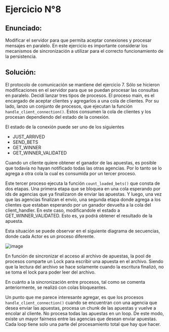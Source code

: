# Ejercicio  N°8

## Enunciado:
Modificar el servidor para que permita aceptar conexiones y procesar mensajes en paralelo.
En este ejercicio es importante considerar los mecanismos de sincronización a utilizar para el correcto funcionamiento de la persistencia.

## Solución:
El protocolo de comunicación se mantiene del ejercicio 7. Sólo se hicieron modificaciones en el servidor para que se puedan procesar las consultas en paralelo.
Decidí lanzar tres tipos de procesos. El proceso main, es el encargado de aceptar clientes y agregarlos a una cola de clientes.
Por su lado, lanzo un conjunto de procesos, que ejecutan la función `handle_client_connection()`. Estos consumen la cola de clientes y los procesan dependiendo del estado de la conexión.

El estado de la conexión puede ser uno de los siguientes
- JUST_ARRIVED
- SEND_BETS
- GET_WINNER
- GET_WINNER_VALIDATED

Cuando un cliente quiere obtener el ganador de las apuestas, es posible que todavía no hayan notificado todas las otras agencias. Por lo tanto se lo agrega a otra cola la cual es consumida por un tercer proceso.

Este tercer proceso ejecuta la función `count_loaded_bets()` que consta de dos etapas. Una primera etapa que se bloquea en una cola esperando por ids de agencias que ya finalizaron de enviar las apuestas. Y luego, una vez que las agencias finalizan el envío, una segunda etapa donde agrega a los clientes que estaban esperando por un ganador devuelta a la cola del client_handler. En este caso, modificandole el estado a GET_WINNER_VALIDATED. Esto es, ya podrá obtener el resultado de la apuesta.

Esta situación se puede observar en el siguiente diagrama de secuencias, donde cada Actor es un proceso diferente.

![image](https://user-images.githubusercontent.com/65830097/228957706-3dce25af-14df-46d7-9a09-6a5418277076.png)


En función de sincronizar el acceso al archivo de apuestas, la pool de procesos comparte un Lock para escribir una apuesta en el archivo. Siendo que la lectura del archivo se hace solamente cuando la escritura finalizó, no se toma el lock para poder leer del archivo.

En cuánto a la sincronización entre procesos, tal como se comenta anteriormente, se realizó con colas bloqueantes.

Un punto que me parece interesante agregar, es que los procesos `handle_client_connection()` cuando se encuentran con una agencia que desea enviar las apuestas, procesa un chunk de las apuestas y vuelve a encolar al cliente. No procesa todas las apuestas en un loop. De este modo, existe un mayor fairness entre las agencias que desean enviar apuestas. Cada loop tiene solo una parte del procesamiento total que hay que hacer.